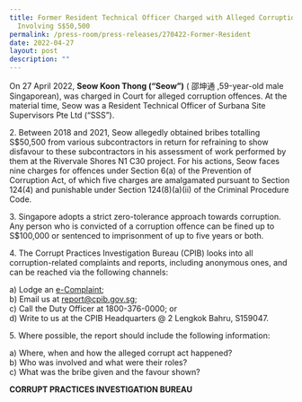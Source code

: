```yaml
---
title: Former Resident Technical Officer Charged with Alleged Corruption
  Involving S$50,500
permalink: /press-room/press-releases/270422-Former-Resident
date: 2022-04-27
layout: post
description: ""
---
```


On 27 April 2022, **Seow Koon Thong (“Seow”)** ( 邵坤通 ,59-year-old male
Singaporean), was charged in Court for alleged corruption offences. At the material time,
Seow was a Resident Technical Officer of Surbana Site Supervisors Pte Ltd (“SSS”).


2\. Between 2018 and 2021, Seow allegedly obtained bribes totalling S$50,500 from
various subcontractors in return for refraining to show disfavour to these subcontractors in
his assessment of work performed by them at the Rivervale Shores N1 C30 project. For his
actions, Seow faces nine charges for offences under Section 6(a) of the Prevention of
Corruption Act, of which five charges are amalgamated pursuant to Section 124(4) and
punishable under Section 124(8)(a)(ii) of the Criminal Procedure Code.


3\. Singapore adopts a strict zero-tolerance approach towards corruption. Any person
who is convicted of a corruption offence can be fined up to S$100,000 or sentenced to
imprisonment of up to five years or both.

4\. The Corrupt Practices Investigation Bureau (CPIB) looks into all corruption-related
complaints and reports, including anonymous ones, and can be reached via the following
channels:

a) Lodge an [e-Complaint](/e-services/e-complaint-for-corrupt-conduct);<br>
b) Email us at <a href="mailto:report@cpib.gov.sg" class="spamspan">report@cpib.gov.sg</a>;<br>
c) Call the Duty Officer at 1800-376-0000; or<br>
d) Write to us at the CPIB Headquarters @ 2 Lengkok Bahru, S159047.

5\.        Where possible, the report should include the following information:

a) Where, when and how the alleged corrupt act happened?<br>
b) Who was involved and what were their roles?<br>
c) What was the bribe given and the favour shown?

**CORRUPT PRACTICES INVESTIGATION BUREAU**